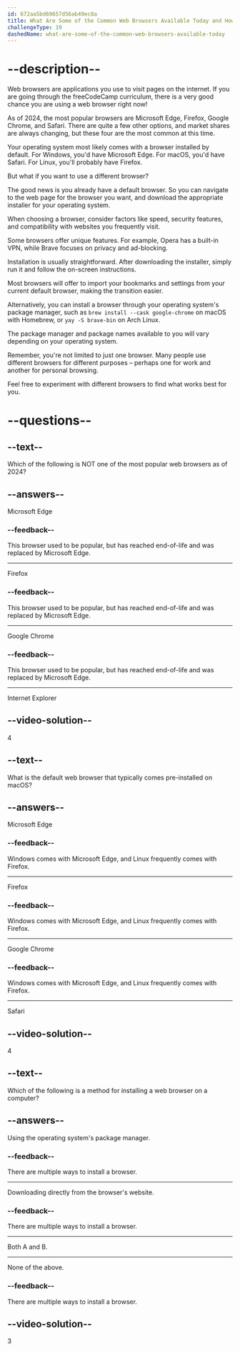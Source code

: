```yaml
---
id: 672aa5bd69657d56ab49ec8a
title: What Are Some of the Common Web Browsers Available Today and How Do You Install One?
challengeType: 19
dashedName: what-are-some-of-the-common-web-browsers-available-today
---
```


# --description--

Web browsers are applications you use to visit pages on the internet. If you are going through the freeCodeCamp curriculum, there is a very good chance you are using a web browser right now!

As of 2024, the most popular browsers are Microsoft Edge, Firefox, Google Chrome, and Safari. There are quite a few other options, and market shares are always changing, but these four are the most common at this time.

Your operating system most likely comes with a browser installed by default. For Windows, you'd have Microsoft Edge. For macOS, you'd have Safari. For Linux, you'll probably have Firefox.

But what if you want to use a different browser?

The good news is you already have a default browser. So you can navigate to the web page for the browser you want, and download the appropriate installer for your operating system.

When choosing a browser, consider factors like speed, security features, and compatibility with websites you frequently visit.

Some browsers offer unique features. For example, Opera has a built-in VPN, while Brave focuses on privacy and ad-blocking.

Installation is usually straightforward. After downloading the installer, simply run it and follow the on-screen instructions.

Most browsers will offer to import your bookmarks and settings from your current default browser, making the transition easier.

Alternatively, you can install a browser through your operating system's package manager, such as `brew install --cask google-chrome` on macOS with Homebrew, or `yay -S brave-bin` on Arch Linux.

The package manager and package names available to you will vary depending on your operating system.

Remember, you're not limited to just one browser. Many people use different browsers for different purposes – perhaps one for work and another for personal browsing.

Feel free to experiment with different browsers to find what works best for you.

# --questions--

## --text--

Which of the following is NOT one of the most popular web browsers as of 2024?

## --answers--

Microsoft Edge

### --feedback--

This browser used to be popular, but has reached end-of-life and was replaced by Microsoft Edge.

---

Firefox

### --feedback--

This browser used to be popular, but has reached end-of-life and was replaced by Microsoft Edge.

---

Google Chrome

### --feedback--

This browser used to be popular, but has reached end-of-life and was replaced by Microsoft Edge.

---

Internet Explorer

## --video-solution--

4

## --text--

What is the default web browser that typically comes pre-installed on macOS?

## --answers--

Microsoft Edge

### --feedback--

Windows comes with Microsoft Edge, and Linux frequently comes with Firefox.

---

Firefox

### --feedback--

Windows comes with Microsoft Edge, and Linux frequently comes with Firefox.

---

Google Chrome

### --feedback--

Windows comes with Microsoft Edge, and Linux frequently comes with Firefox.

---

Safari

## --video-solution--

4

## --text--

Which of the following is a method for installing a web browser on a computer?

## --answers--

Using the operating system's package manager.

### --feedback--

There are multiple ways to install a browser.

---

Downloading directly from the browser's website.

### --feedback--

There are multiple ways to install a browser.

---

Both A and B.

---

None of the above.

### --feedback--

There are multiple ways to install a browser.

## --video-solution--

3
